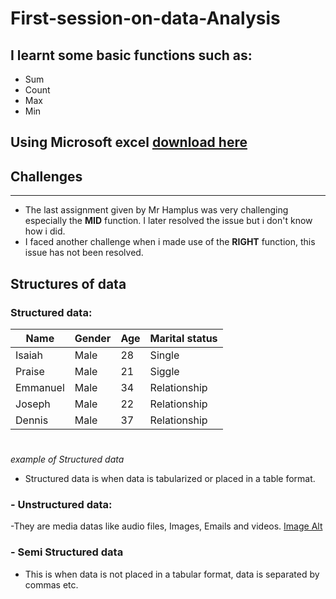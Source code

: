 # First-session-on-data-Analysis
## I learnt some basic functions such as:
- Sum
- Count
- Max
- Min
## Using Microsoft excel [download here](https://wwww.microsoft.com)
## Challenges
---
- The last assignment given by Mr Hamplus was very challenging especially the **MID** function. I later resolved the issue but i don't know how i did.
- I faced another challenge when i made use of the **RIGHT** function, this issue has not been resolved.

## Structures of data
### Structured data:

|Name | Gender | Age | Marital status |
|------|--------|-----|----------------|
|Isaiah| Male   |28  | Single|
|Praise| Male | 21 | Siggle|
|Emmanuel | Male| 34 | Relationship|
|Joseph | Male | 22 | Relationship|
|Dennis | Male | 37 | Relationship|
#
*example of Structured data*

- Structured data is when data is tabularized or placed in a table format.
### - Unstructured data:
-They are media datas like audio files, Images, Emails and videos.
[Image Alt](https://github.com/DonCarlosz/First-session-on-data-Analysis/blob/main/Screenshot%202025-04-29%2002330.png?raw=true)

### - Semi Structured data
- This is when data is not placed in a tabular format, data is separated by commas etc.

